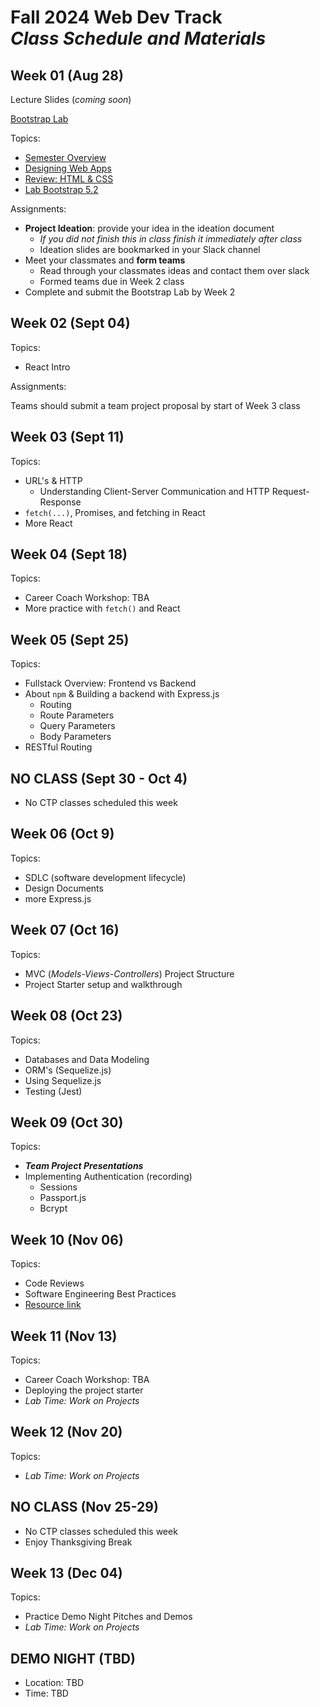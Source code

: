 # Fall 2024 Web Dev Track <br />_Class Schedule and Materials_

## Week 01 (Aug 28)

Lecture Slides (_coming soon_)

[Bootstrap Lab](https://github.com/CUNYTechPrep/lab-bootstrap-5.2)

Topics:

- [Semester Overview](https://docs.google.com/presentation/d/1p2ViVTMK-ISlmAnqQbL6bnvPAUyitXJD/edit?usp=sharing&ouid=103158384177618401609&rtpof=true&sd=true)
- [Designing Web Apps](https://docs.google.com/presentation/d/1IJGYBBABEUh91Fwjf3d1hi2QnSDB9J5D/edit?usp=sharing&ouid=103158384177618401609&rtpof=true&sd=true)
- [Review: HTML & CSS](https://docs.google.com/presentation/d/1OP9YI61xlxq5f2tXAntKr-gpPd742zKf/edit?usp=sharing&ouid=103158384177618401609&rtpof=true&sd=true)
- [Lab Bootstrap 5.2](https://docs.google.com/presentation/d/1mGgCZWFnBYfagEy624TpUYbab_aT8dSz/edit?usp=sharing&ouid=103158384177618401609&rtpof=true&sd=true)

Assignments:

- **Project Ideation**: provide your idea in the ideation document
  - _If you did not finish this in class finish it immediately after class_
  - Ideation slides are bookmarked in your Slack channel
- Meet your classmates and **form teams**
  - Read through your classmates ideas and contact them over slack
  - Formed teams due in Week 2 class
- Complete and submit the Bootstrap Lab by Week 2

## Week 02 (Sept 04)

Topics:

- React Intro

Assignments:

Teams should submit a team project proposal by start of Week 3 class

## Week 03 (Sept 11)

Topics:

- URL's & HTTP
  - Understanding Client-Server Communication and HTTP Request-Response
- `fetch(...)`, Promises, and fetching in React
- More React

## Week 04 (Sept 18)

Topics:

- Career Coach Workshop: TBA
- More practice with `fetch()` and React

## Week 05 (Sept 25)

Topics:

- Fullstack Overview: Frontend vs Backend
- About `npm` & Building a backend with Express.js
  - Routing
  - Route Parameters
  - Query Parameters
  - Body Parameters
- RESTful Routing

## NO CLASS (Sept 30 - Oct 4)

- No CTP classes scheduled this week

## Week 06 (Oct 9)

Topics:

- SDLC (software development lifecycle)
- Design Documents
- more Express.js

## Week 07 (Oct 16)

Topics:

- MVC (_Models-Views-Controllers_) Project Structure
- Project Starter setup and walkthrough

## Week 08 (Oct 23)

Topics:

- Databases and Data Modeling
- ORM's (Sequelize.js)
- Using Sequelize.js
- Testing (Jest)

## Week 09 (Oct 30)

Topics:

- **_Team Project Presentations_**
- Implementing Authentication (recording)
  - Sessions
  - Passport.js
  - Bcrypt

## Week 10 (Nov 06)

Topics:

- Code Reviews
- Software Engineering Best Practices
- [Resource link](http://web.mit.edu/6.005/www/fa16/classes/04-code-review/)

## Week 11 (Nov 13)

Topics:

- Career Coach Workshop: TBA
- Deploying the project starter
- _Lab Time: Work on Projects_

## Week 12 (Nov 20)

Topics:

- _Lab Time: Work on Projects_

## NO CLASS (Nov 25-29)

- No CTP classes scheduled this week
- Enjoy Thanksgiving Break

## Week 13 (Dec 04)

Topics:

- Practice Demo Night Pitches and Demos
- _Lab Time: Work on Projects_

## DEMO NIGHT (TBD)

- Location: TBD
- Time: TBD
